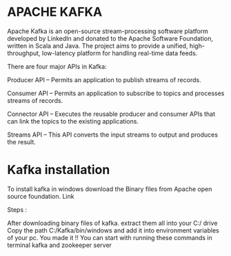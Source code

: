 # APACHE KAFKA
Apache Kafka is an open-source stream-processing software platform developed by LinkedIn and donated to the Apache Software Foundation, written in Scala and Java. The project aims to provide a unified, high-throughput, low-latency platform for handling real-time data feeds.

There are four major APIs in Kafka:

Producer API – Permits an application to publish streams of records.

Consumer API – Permits an application to subscribe to topics and processes streams of records.

Connector API – Executes the reusable producer and consumer APIs that can link the topics to the existing applications.

Streams API – This API converts the input streams to output and produces the result.

# Kafka installation
To install kafka in windows download the Binary files from Apache open source foundation. Link

Steps :

After downloading binary files of kafka. extract them all into your C:/ drive
Copy the path C:/Kafka/bin/windows and add it into environment variables of your pc.
You made it !!
You can start with running these commands in terminal kafka and zookeeper server

